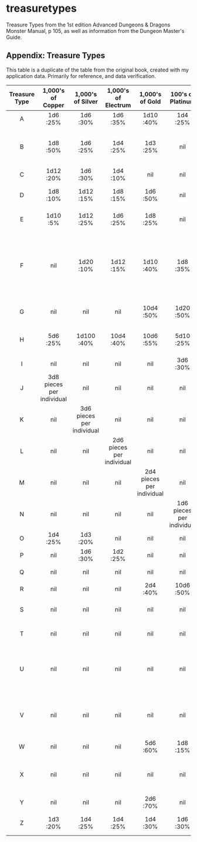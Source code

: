 # treasuretypes
Treasure Types from the 1st edition Advanced Dungeons &amp; Dragons Monster Manual, p 105, as well as information from the Dungeon Master's Guide.

## Appendix: Treasure Types

This table is a duplicate of the table from the original book, created with my application data. Primarily for reference, and data verification.

| Treasure Type | 1,000's of Copper | 1,000's of Silver | 1,000's of Electrum | 1,000's of Gold | 100's of Platinum | Gems | Jewelry | Maps or Magic |
| :---: | :---: | :---: | :---: | :---: | :---: | :---: | :---: | :---- |
| A | 1d6 :25% | 1d6 :30% | 1d6 :35% | 1d10 :40% | 1d4 :25% | 4d10 :60% | 3d10 :50% | Any 3: 30% |
| B | 1d8 :50% | 1d6 :25% | 1d4 :25% | 1d3 :25% | nil | 1d8 :30% | 1d4 :20% | Sword, armor, or misc. weapon: 10% |
| C | 1d12 :20% | 1d6 :30% | 1d4 :10% | nil | nil | 1d6 :25% | 1d3 :20% | Any 2: 10% |
| D | 1d8 :10% | 1d12 :15% | 1d8 :15% | 1d6 :50% | nil | 1d10 :30% | 1d6 :25% | Any 2 plus 1 potion: 15% |
| E | 1d10 :5% | 1d12 :25% | 1d6 :25% | 1d8 :25% | nil | 1d12 :15% | 1d8 :10% | Any 3 plus 1 scroll: 25% |
| F | nil | 1d20 :10% | 1d12 :15% | 1d10 :40% | 1d8 :35% | 3d10 :20% | 1d10 :10% | Any 3 except swords or misc. weapons, plus 1 potion and 1 scroll: 30% |
| G | nil | nil | nil | 10d4 :50% | 1d20 :50% | 5d4 :30% | 1d10 :25% | Any 4 plus 1 scroll: 35% |
| H | 5d6 :25% | 1d100 :40% | 10d4 :40% | 10d6 :55% | 5d10 :25% | 1d100 :50% | 10d4 :50% | Any 4 plus 1 potion & 1 scroll:15% |
| I | nil | nil | nil | nil | 3d6 :30% | 2d10 :55% | 1d12 :50% | Any 1: 15% |
| J | 3d8 pieces per individual | nil | nil | nil | nil | nil | nil | nil |
| K | nil | 3d6 pieces per individual | nil | nil | nil | nil | nil | nil |
| L | nil | nil | 2d6 pieces per individual | nil | nil | nil | nil | nil |
| M | nil | nil | nil | 2d4 pieces per individual | nil | nil | nil | nil |
| N | nil | nil | nil | nil | 1d6 pieces per individual | nil | nil | nil |
| O | 1d4 :25% | 1d3 :20% | nil | nil | nil | nil | nil | nil |
| P | nil | 1d6 :30% | 1d2 :25% | nil | nil | nil | nil | nil |
| Q | nil | nil | nil | nil | nil | 1d4 :50% | nil | nil |
| R | nil | nil | nil | 2d4 :40% | 10d6 :50% | 4d8 :55% | 1d12 :45% | nil |
| S | nil | nil | nil | nil | nil | nil | nil | 2-8 potions: 40% |
| T | nil | nil | nil | nil | nil | nil | nil | 1-4 scrolls: 50% |
| U | nil | nil | nil | nil | nil | 10d8 :90% | 5d6 :80% | 1 of each magic excluding potions & scrolls: 70% |
| V | nil | nil | nil | nil | nil | nil | nil | 2 of each magic excluding potions & scrolls: 85% |
| W | nil | nil | nil | 5d6 :60% | 1d8 :15% | 10d8 :60% | 5d8 :50% | 1 map: 55% |
| X | nil | nil | nil | nil | nil | nil | nil | 1 misc. magic plus 1 potion: 60% |
| Y | nil | nil | nil | 2d6 :70% | nil | nil | nil | nil |
| Z | 1d3 :20% | 1d4 :25% | 1d4 :25% | 1d4 :30% | 1d6 :30% | 10d6 :55% | 5d6 :50% | Any 3 magic: 50% |
